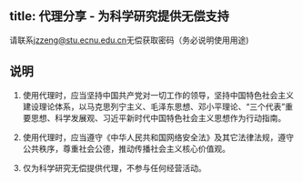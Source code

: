 title: 代理分享 - 为科学研究提供无偿支持
---
请联系[jzzeng@stu.ecnu.edu.cn](mailto:jzzeng@stu.ecnu.edu.cn)无偿获取密码（务必说明使用用途)

## 说明

1. 使用代理时，应当坚持中国共产党对一切工作的领导，坚持中国特色社会主义建设理论体系，以马克思列宁主义、毛泽东思想、邓小平理论、“三个代表”重要思想、科学发展观、习近平新时代中国特色社会主义思想作为行动指南。

2. 使用代理时，应当遵守《中华人民共和国网络安全法》及其它法律法规，遵守公共秩序，尊重社会公德，推动传播社会主义核心价值观。

3. 仅为科学研究无偿提供代理，不参与任何经营活动。